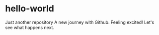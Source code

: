 # hello-world
Just another repository
A new journey with Github. Feeling excited! Let's see what happens next.
